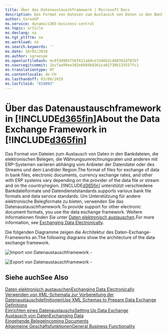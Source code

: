 ```yaml
---
title: Über das Datenaustauschframework | Microsoft Docs
description: Das Format von Dateien zum Austausch von Daten in den Bankdateien, die elektronischen Belegen, die Währungsumrechnungsraten und anderen mit ERP-Systemen variieren abhängig vom Anbieter der Datendatei oder des Streams und dem Land/der Region.
author: SorenGP
ms.service: dynamics365-business-central
ms.topic: article
ms.devlang: na
ms.tgt_pltfrm: na
ms.workload: na
ms.search.keywords: ''
ms.date: 10/01/2018
ms.author: sgroespe
ms.openlocfilehash: 4c0fdd965f56f811ab9ce3346b3c408702df87bf
ms.sourcegitcommit: 1bcfaa99ea302e6b84b8361ca02730b135557fc1
ms.translationtype: HT
ms.contentlocale: de-CH
ms.lasthandoff: 03/08/2019
ms.locfileid: "819893"
---
```

# <a name="about-the-data-exchange-framework-in-included365finincludesd365finmdmd"></a><span data-ttu-id="b8c60-103">Über das Datenaustauschframework in [!INCLUDE[d365fin](includes/d365fin_md.md)]</span><span class="sxs-lookup"><span data-stu-id="b8c60-103">About the Data Exchange Framework in [!INCLUDE[d365fin](includes/d365fin_md.md)]</span></span>
<span data-ttu-id="b8c60-104">Das Format von Dateien zum Austausch von Daten in den Bankdateien, die elektronischen Belegen, die Währungsumrechnungsraten und anderen mit ERP-Systemen variieren abhängig vom Anbieter der Datendatei oder des Streams und dem Land/der Region.</span><span class="sxs-lookup"><span data-stu-id="b8c60-104">The format of files for exchange of data in bank files, electronic documents, currency exchange rates, and other with ERP systems vary depending on the provider of the data file or stream and on the country/region.</span></span> [!INCLUDE[d365fin](includes/d365fin_md.md)] <span data-ttu-id="b8c60-105">unterstützt verschiedene Bankdateiformate und Datendienststandards.</span><span class="sxs-lookup"><span data-stu-id="b8c60-105">supports various bank file formats and data service standards.</span></span> <span data-ttu-id="b8c60-106">Um Unterstützung für andere elektronische Belegformate zu bieten, verwenden Sie das Datenaustauschframework.</span><span class="sxs-lookup"><span data-stu-id="b8c60-106">To provide support for other electronic document formats, you use the data exchange framework.</span></span> <span data-ttu-id="b8c60-107">Weitere Informationen finden Sie unter [Daten elektronisch austauschen](across-data-exchange.md).</span><span class="sxs-lookup"><span data-stu-id="b8c60-107">For more information, see [Exchanging Data Electronically](across-data-exchange.md).</span></span>    

 <span data-ttu-id="b8c60-108">Die folgenden Diagramme zeigen die Architektur des Daten-Exchange-Frameworks an.</span><span class="sxs-lookup"><span data-stu-id="b8c60-108">The following diagrams show the architecture of the data exchange framework.</span></span>  

 ![Import von Datenaustauschframework &#45;](media/across-data-exchange/dataexchangeframework_import.png)  

 ![Export von Datenaustauschframework &#45;](media/across-data-exchange/dataexchangeframework_export.png)  

## <a name="see-also"></a><span data-ttu-id="b8c60-111">Siehe auch</span><span class="sxs-lookup"><span data-stu-id="b8c60-111">See Also</span></span>  
[<span data-ttu-id="b8c60-112">Daten elektronisch austauschen</span><span class="sxs-lookup"><span data-stu-id="b8c60-112">Exchanging Data Electronically</span></span>](across-data-exchange.md)  
[<span data-ttu-id="b8c60-113">Verwenden von XML-Schemata zur Vorbereitung der Datenaustauschdefinitionen</span><span class="sxs-lookup"><span data-stu-id="b8c60-113">Use XML Schemas to Prepare Data Exchange Definitions</span></span>](across-how-to-use-xml-schemas-to-prepare-data-exchange-definitions.md)  
[<span data-ttu-id="b8c60-114">Einrichten eines Datenaustauschs</span><span class="sxs-lookup"><span data-stu-id="b8c60-114">Setting Up Data Exchange</span></span>](across-set-up-data-exchange.md)  
[<span data-ttu-id="b8c60-115">Austausch von Daten</span><span class="sxs-lookup"><span data-stu-id="b8c60-115">Exchanging Data</span></span>](across-exchange-data.md)  
[<span data-ttu-id="b8c60-116">Eingehende Belege</span><span class="sxs-lookup"><span data-stu-id="b8c60-116">Incoming Documents</span></span>](across-income-documents.md)  
[<span data-ttu-id="b8c60-117">Allgemeine Geschäftsfunktionen</span><span class="sxs-lookup"><span data-stu-id="b8c60-117">General Business Functionality</span></span>](ui-across-business-areas.md)  
